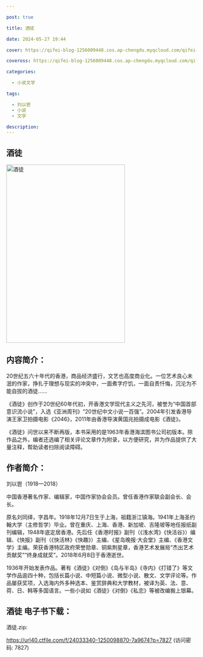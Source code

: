 ```yaml
---

post: true

title: 酒徒

date: 2024-05-27 19:44

cover: https://qifei-blog-1256009448.cos.ap-chengdu.myqcloud.com/qifei-blog/662f6e030ea9cb1403e15a02.jpg

coveross: https://qifei-blog-1256009448.cos.ap-chengdu.myqcloud.com/qifei-blog/662f6e030ea9cb1403e15a02.jpg

categories:

  - 小说文学

tags:

  - 刘以鬯
  - 小说
  - 文学

description:
---
```


## 酒徒
<img alt="酒徒 " class="aligncenter loading" data-was-processed="true" decoding="async" fetchpriority="high" height="471" src="https://qifei-blog-1256009448.cos.ap-chengdu.myqcloud.com/qifei-blog/662f6e030ea9cb1403e15a02.jpg " style="cursor: zoom-in;" width="314"/>

## 内容简介：

20世纪五六十年代的香港，商品经济盛行，文艺也高度商业化。一位艺术良心未泯的作家，挣扎于理想与现实的冲突中，一面煮字疗饥，一面自责忏悔，沉沦为不能自拔的酒徒……

《酒徒》创作于20世纪60年代初，开香港文学现代主义之先河，被誉为“中国首部意识流小说”，入选《亚洲周刊》“20世纪中文小说一百强”。2004年引发香港导演王家卫拍摄电影《2046》，2011年由香港导演黄国兆拍摄成电影《酒徒》。

《酒徒》问世以来不断再版，本书采用的是1963年香港海滨图书公司初版本。除作品之外，编者还选编了相关评论文章作为附录，以方便研究，并为作品提供了大量注释，帮助读者扫除阅读障碍。

## 作者简介：

刘以鬯（1918—2018）

中国香港著名作家、编辑家，中国作家协会会员。曾任香港作家联会副会长、会长。

原名刘同绎，字昌年。1918年12月7日生于上海，祖籍浙江镇海。1941年上海圣约翰大学（主修哲学）毕业。曾在重庆、上海、香港、新加坡、吉隆坡等地任报纸副刊编辑，1948年底定居香港。先后任《香港时报》副刊（《浅水湾》《快活谷》）编辑、《快报》副刊（《快活林》《快趣》）主编、《星岛晚报·大会堂》主编、《香港文学》主编。荣获香港特区政府荣誉勋章、铜紫荆星章，香港艺术发展局“杰出艺术贡献奖”“终身成就奖”。2018年6月8日于香港逝世。

1936年开始发表作品。著有《酒徒》《对倒》《岛与半岛》《寺内》《打错了》等文学作品逾四十种，包括长篇小说、中短篇小说、微型小说、散文、文学评论等。作品屡获奖项，入选海内外多种选本、鉴赏辞典和大学教材，被译为英、法、意、荷、日、韩等多国语言。一些小说如《酒徒》《对倒》《私恋》等被改编搬上银幕。

## 酒徒 电子书下载：
酒徒.zip: 

https://url40.ctfile.com/f/24033340-1250098870-7a9674?p=7827 (访问密码: 7827)
